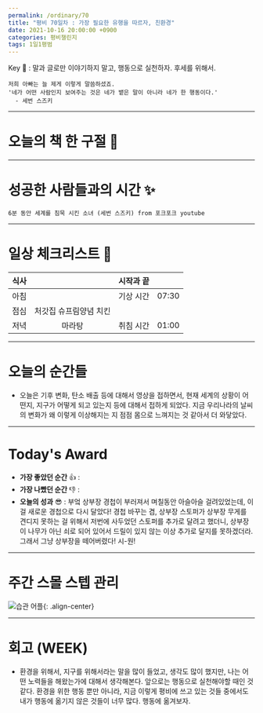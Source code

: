 ```yaml
---
permalink: /ordinary/70
title: "평비 70일차 : 가장 필요한 유행을 따르자, 친환경"
date: 2021-10-16 20:00:00 +0900
categories: 평비챌린지
tags: 1일1평범
---  
```

Key 🔑 : 말과 글로만 이야기하지 말고, 행동으로 실천하자. 후세를 위해서.
```
저희 아빠는 늘 제게 이렇게 말씀하셨죠. 
'네가 어떤 사람인지 보여주는 것은 네가 뱉은 말이 아니라 네가 한 행동이다.'
  - 세번 스즈키
```

---
# 오늘의 책 한 구절 📕


---
# 성공한 사람들과의 시간 ✨
`6분 동안 세계를 침묵 시킨 소녀 (세번 스즈키) from 포크포크 youtube`  

---
# 일상 체크리스트 📃

| 식사 |  | 시작과 끝 |  |
|:----:|:----:|:----:|:----:|
| 아침 |  | 기상 시간 | 07:30 |
| 점심 | 처갓집 슈프림양념 치킨 |  |  |
| 저녁 | 마라탕 | 취침 시간 | 01:00 |

---
# 오늘의 순간들
- 오늘은 기후 변화, 탄소 배출 등에 대해서 영상을 접하면서, 현재 세계의 상황이 어떤지, 지구가 어떻게 되고 있는지 등에 대해서 접하게 되었다. 지금 우리나라의 날씨의 변화가 왜 이렇게 이상해지는 지 점점 몸으로 느껴지는 것 같아서 더 와닿았다.

---
# Today's Award
- **가장 좋았던 순간** 👍 : 
- **가장 나빴던 순간** 👎 : 
- **오늘의 성과** 😎 : 부엌 상부장 경첩이 부러져서 며칠동안 아슬아슬 걸려있었는데, 이걸 새로운 경첩으로 다시 달았다! 경첩 바꾸는 겸, 상부장 스토퍼가 상부장 무게를 견디지 못하는 걸 위해서 저번에 사두었던 스토퍼를 추가로 달려고 했더니, 상부장이 나무가 아닌 쇠로 되어 있어서 드릴이 있지 않는 이상 추가로 달지를 못하겠더라. 그래서 그냥 상부장을 떼어버렸다! 시-원!

---
# 주간 스몰 스텝 관리
![습관 어플][HABIT]{: .align-center}  

---
# 회고 (WEEK)
- 환경을 위해서, 지구를 위해서라는 말을 많이 들었고, 생각도 많이 했지만, 나는 어떤 노력들을 해왔는가에 대해서 생각해본다. 앞으로는 행동으로 실천해야할 때인 것 같다. 환경을 위한 행동 뿐만 아니라, 지금 이렇게 평비에 쓰고 있는 것들 중에서도 내가 행동에 옮기지 않은 것들이 너무 많다. 행동에 옮겨보자.

[HABIT]: ../../assets/images/post/Ordinary/HABIT_1016.jpg